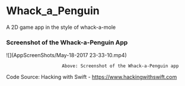 # Whack_a_Penguin

A 2D game app in the style of whack-a-mole

### Screenshot of the Whack-a-Penguin App

![](AppScreenShots/May-18-2017 23-33-10.mp4)

                         Above: Screenshot of the Whack-a-Penguin app

Code Source: Hacking with Swift - https://www.hackingwithswift.com





